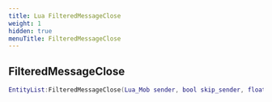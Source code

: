 ```yaml
---
title: Lua FilteredMessageClose
weight: 1
hidden: true
menuTitle: FilteredMessageClose
---
```

## FilteredMessageClose
```lua
EntityList:FilteredMessageClose(Lua_Mob sender, bool skip_sender, float dist, number type, number filter, const char *message); -- void
```